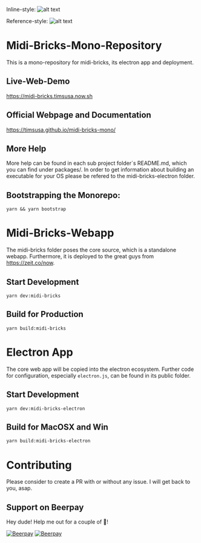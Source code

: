 
Inline-style: 
![alt text](https://github.com/TimSusa/midi-bricks-mono/raw/master/midi-bricks-logo.png "Logo Title Text 1")


Reference-style: 
![alt text][logo]

[logo]: https://github.com/TimSusa/midi-bricks-mono/raw/master/midi-bricks-logo.png

# Midi-Bricks-Mono-Repository
This is a mono-repository for midi-bricks, its electron app and deployment. 

## Live-Web-Demo
https://midi-bricks.timsusa.now.sh

## Official Webpage and Documentation
https://timsusa.github.io/midi-bricks-mono/

## More Help
More help can be found in each sub project folder´s README.md, 
which you can find under packages/. 
In order to get information about building an executable
for your OS please be refered to the midi-bricks-electron folder.

## Bootstrapping the Monorepo:
```
yarn && yarn bootstrap
```


# Midi-Bricks-Webapp
The midi-bricks folder poses the core source, which is a standalone webapp.
Furthermore, it is deployed to the great guys from https://zeit.co/now. 

## Start Development
```
yarn dev:midi-bricks
```

## Build for Production
```
yarn build:midi-bricks
```


# Electron App
The core web app will be copied into the electron ecosystem. 
Further code for configuration, especially ```electron.js```,
can be found in its public folder. 


## Start Development
```
yarn dev:midi-bricks-electron
```

## Build for MacOSX and Win
```
yarn build:midi-bricks-electron
```


# Contributing
Please consider to create a PR with or without any issue. 
I will get back to you, asap.

## Support on Beerpay
Hey dude! Help me out for a couple of :beers:!

[![Beerpay](https://beerpay.io/TimSusa/midi-bricks-mono/badge.svg)](https://beerpay.io/TimSusa/midi-bricks-mono)
[![Beerpay](https://beerpay.io/TimSusa/midi-bricks-mono/make-wish.svg)](https://beerpay.io/TimSusa/midi-bricks-mono)
